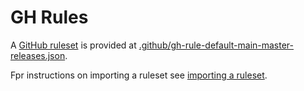 # GH Rules

A [GitHub ruleset](https://docs.github.com/en/repositories/configuring-branches-and-merges-in-your-repository/managing-rulesets/about-rulesets) is provided at [.github/gh-rule-default-main-master-releases.json](../.github/gh-rule-default-main-master-releases.json).

Fpr instructions on importing a ruleset see [importing a ruleset](https://docs.github.com/en/enterprise-cloud@latest/organizations/managing-organization-settings/managing-rulesets-for-repositories-in-your-organization#importing-a-ruleset).
